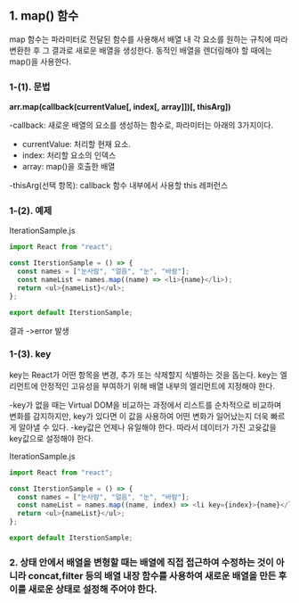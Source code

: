 ## 1. map() 함수

map 함수는 파라미터로 전달된 함수를 사용해서 배열 내 각 요소를 원하는 규칙에 따라 변환한 후 그 결과로 새로운 배열을 생성한다. 동적인 배열을 렌더링해야 할 때에는 map()을 사용한다. 

### 1-(1). 문법

**arr.map(callback(currentValue[, index[, array]])[, thisArg])**
 

-callback: 새로운 배열의 요소를 생성하는 함수로, 파라미터는 아래의 3가지이다.

* currentValue: 처리할 현재 요소.
* index: 처리할 요소의 인덱스
* array: map()을 호출한 배열

-thisArg(선택 항목): callback 함수 내부에서 사용할 this 레퍼런스

### 1-(2). 예제

IterationSample.js

``` javascript
import React from "react";

const IterstionSample = () => {
  const names = ["눈사람", "얼음", "눈", "바람"];
  const nameList = names.map((name) => <li>{name}</li>);
  return <ul>{nameList}</ul>;
};

export default IterstionSample;
 ```
 
결과
->error 발생

### 1-(3). key

key는 React가 어떤 항목을 변경, 추가 또는 삭제할지 식별하는 것을 돕는다. key는 엘리먼트에 
안정적인 고유성을 부여하기 위해 배열 내부의 엘리먼트에 지정해야 한다.

-key가 없을 때는 Virtual DOM을 비교하는 과정에서 리스트를 순차적으로 비교하며 변화를 감지하지만,
key가 있다면 이 값을 사용하여 어떤 변화가 일어났는지 더욱 빠르게 알아낼 수 있다.
-key값은 언제나 유일해야 한다. 따라서 데이터가 가진 고윳값을 key값으로 설정해야 한다.

 

IterationSample.js
``` javascript
import React from "react";

const IterstionSample = () => {
  const names = ["눈사람", "얼음", "눈", "바람"];
  const nameList = names.map((name, index) => <li key={index}>{name}</li>);
  return <ul>{nameList}</ul>;
};

export default IterstionSample;
 ```

### 2. 상태 안에서 배열을 변형할 때는 배열에 직접 접근하여 수정하는 것이 아니라 concat,filter 등의 배열 내장 함수를 사용하여 새로운 배열을 만든 후 이를 새로운 상태로 설정해 주어야 한다.

 
